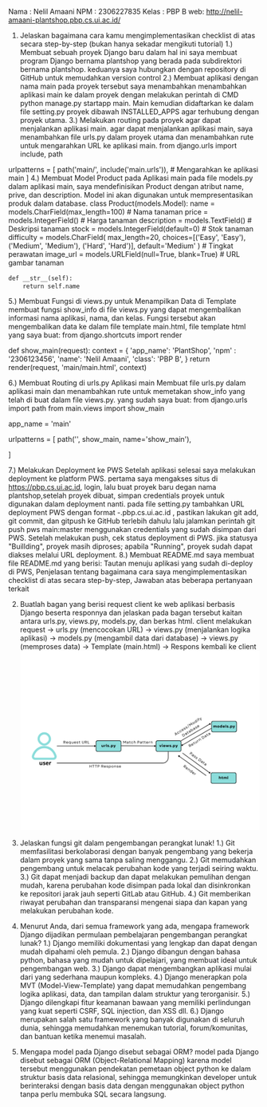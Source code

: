 Nama : Nelil Amaani
NPM : 2306227835
Kelas : PBP B
web: http://nelil-amaani-plantshop.pbp.cs.ui.ac.id/

1. Jelaskan bagaimana cara kamu mengimplementasikan checklist di atas secara step-by-step (bukan hanya sekadar mengikuti tutorial)
1.) Membuat sebuah proyek Django baru
dalam hal ini saya membuat program Django bernama plantshop yang berada pada subdirektori bernama plantshop. keduanya saya hubungkan dengan repository di GitHub untuk memudahkan version control
2.)  Membuat aplikasi dengan nama main pada proyek tersebut
saya menambahkan menambahkan aplikasi main ke dalam proyek dengan melakukan perintah di CMD python manage.py startapp main. Main kemudian didaftarkan ke dalam file setting.py proyek dibawah INSTALLED_APPS agar terhubung dengan proyek utama.
3.)  Melakukan routing pada proyek agar dapat menjalankan aplikasi main.
agar dapat menjalankan aplikasi main, saya menambahkan file urls.py dalam proyek utama dan menambahkan rute untuk mengarahkan URL ke aplikasi main.
from django.urls import include, path

urlpatterns = [
    path('main/', include('main.urls')),  # Mengarahkan ke aplikasi main
]
4.) Membuat Model Product pada Aplikasi main
pada file models.py dalam aplikasi main, saya mendefinisikan Product dengan atribut name, prive, dan description. Model ini akan digunakan untuk mempresentasikan produk dalam database.
class Product(models.Model):
    name = models.CharField(max_length=100)  # Nama tanaman
    price = models.IntegerField()  # Harga tanaman
    description = models.TextField()  # Deskripsi tanaman
    stock = models.IntegerField(default=0)  # Stok tanaman
    difficulty = models.CharField(
        max_length=20, choices=[('Easy', 'Easy'), ('Medium', 'Medium'), ('Hard', 'Hard')], default='Medium'
    )  # Tingkat perawatan
    image_url = models.URLField(null=True, blank=True)  # URL gambar tanaman

    def __str__(self):
        return self.name

5.) Membuat Fungsi di views.py untuk Menampilkan Data di Template
membuat fungsi show_info di file views.py yang dapat mengembalikan informasi nama aplikasi, nama, dan kelas. Fungsi tersebut akan mengembalikan data ke dalam file template main.html, file template html yang saya buat:
from django.shortcuts import render

def show_main(request):
    context = {
        'app_name': 'PlantShop',
        'npm' : '2306123456',
        'name': 'Nelil Amaani',
        'class': 'PBP B',
    }
    return render(request, 'main/main.html', context)

6.) Membuat Routing di urls.py Aplikasi main
Membuat file urls.py dalam aplikasi main dan menambahkan rute untuk memetakan show_info yang telah di buat dalam file views.py. yang sudah saya buat:
from django.urls import path
from main.views import show_main

app_name = 'main'

urlpatterns = [
    path('', show_main, name='show_main'),
    
]

7.) Melakukan Deployment ke PWS
Setelah aplikasi selesai saya melakukan deployment ke platform PWS. 
pertama saya mengakses situs di https://pbp.cs.ui.ac.id, login, lalu buat proyek baru degan nama plantshop,setelah proyek dibuat, simpan credentials proyek untuk digunakan dalam deployment nanti.
pada file setting.py tambahkan URL deployment PWS dengan format <username-sso>-<nama-proyek>.pbp.cs.ui.ac.id , pastikan lakukan git add, git commit, dan gitpush ke GitHub terlebih dahulu
lalu jalamkan perintah git push pws main:master menggunakan credentials yang sudah disimpan dari PWS. Setelah melakukan push, cek status deployment di PWS. jika statusya "Buillding", proyek masih diproses; apabila "Running", proyek sudah dapat diakses melalui URL deployment.
8.) Membuat README.md
saya membuat file README.md yang berisi:
Tautan menuju aplikasi yang sudah di-deploy di PWS,
Penjelasan tentang bagaimana cara saya mengimplementasikan checklist di atas secara step-by-step,
Jawaban atas beberapa pertanyaan terkait

2. Buatlah bagan yang berisi request client ke web aplikasi berbasis Django beserta responnya dan jelaskan pada bagan tersebut kaitan antara urls.py, views.py, models.py, dan berkas html.
client melakukan request ->  urls.py (mencocokan URL) -> views.py (menjalankan logika aplikasi) -> models.py (mengambil data dari database) -> views.py (memproses data) -> Template (main.html) -> Respons kembali ke client
![Flowchart](assets/bagan.png)

3. Jelaskan fungsi git dalam pengembangan perangkat lunak!
1.) Git memfasilitasi berkolaborasi dengan banyak pengembang yang bekerja dalam proyek yang sama tanpa saling menggangu.
2.) Git memudahkan pengembang untuk melacak perubahan kode yang terjadi seiring waktu.
3.) Git dapat menjadi backup dan dapat melakukan pemulihan dengan mudah, karena perubahan kode disimpan pada lokal dan disinkronkan ke repositori jarak jauh seperti GitLab atau GitHub.
4.) Git memberikan riwayat perubahan dan transparansi mengenai siapa dan kapan yang melakukan perubahan kode.

4. Menurut Anda, dari semua framework yang ada, mengapa framework Django dijadikan permulaan pembelajaran pengembangan perangkat lunak?
1.) Django memiliki dokumentasi yang lengkap dan dapat dengan mudah dipahami oleh pemula.
2.) Django dibangun dengan bahasa python, bahasa yang mudah untuk dipelajari, yang membuat  ideal untuk pengembangan web.
3.) Django dapat mengembangkan aplikasi mulai dari yang sederhana maupun kompleks.
4.) Django menerapkan pola MVT (Model-View-Template) yang dapat memudahkan pengembang logika aplikasi, data, dan tampilan dalam struktur yang terorganisir.
5.) Django dilengkapi fitur keamanan bawaan yang memiliki perlindungan yang kuat seperti CSRF, SQL injection, dan XSS dll.
6.) Django merupakan salah satu framework yang banyak digunakan di seluruh dunia, sehingga memudahkan menemukan tutorial, forum/komunitas, dan bantuan ketika menemui masalah.

5. Mengapa model pada Django disebut sebagai ORM?
model pada Django disebut sebagai ORM (Object-Relational Mapping) karena model tersebut menggunakan pendekatan pemetaan object python ke dalam struktur basis data relasional, sehingga memungkinkan developer untuk berinteraksi dengan basis data dengan menggunakan object python tanpa perlu membuka SQL secara langsung.